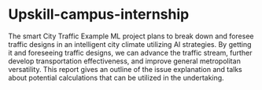 # Upskill-campus-internship
The smart City Traffic Example ML project plans to break down and foresee traffic designs in an intelligent
city climate utilizing AI strategies. By getting it and foreseeing traffic designs, we can advance the traffic
stream, further develop transportation effectiveness, and improve general metropolitan versatility.
This report gives an outline of the issue explanation and talks about potential calculations that can be
utilized in the undertaking.
